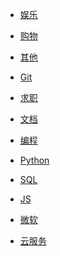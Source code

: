 <div id = "首"></div>
<script src = "js/首.js"></script>


* [娱乐](网页/娱乐.html)
* [购物](网页/购物.html)
* [其他](网页/其他.html)


* [Git](网页/Git.html)
* [求职](网页/求职.html)
* [文档](网页/文档.html)
* [编程](网页/编程.html)
* [Python](网页/Python.html)
* [SQL](网页/SQL.html)
* [JS](网页/JavaScript.html)
* [微软](网页/微软.html)
* [云服务](网页/云服务.html)

